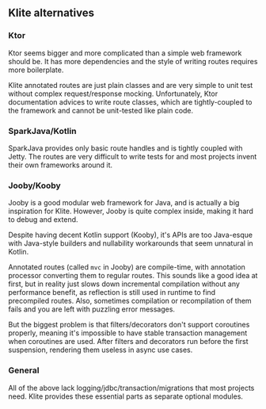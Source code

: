## Klite alternatives

### Ktor

Ktor seems bigger and more complicated than a simple web framework should be.
It has more dependencies and the style of writing routes requires more boilerplate.

Klite annotated routes are just plain classes and are very simple to unit test without complex request/response mocking.
Unfortunately, Ktor documentation advices to write route classes, which are tightly-coupled to the framework and
cannot be unit-tested like plain code.

### SparkJava/Kotlin

SparkJava provides only basic route handles and is tightly coupled with Jetty.
The routes are very difficult to write tests for and most projects invent their own frameworks around it.

### Jooby/Kooby

Jooby is a good modular web framework for Java, and is actually a big inspiration for Klite.
However, Jooby is quite complex inside, making it hard to debug and extend.

Despite having decent Kotlin support (Kooby), it's APIs are too Java-esque with Java-style builders and nullability
workarounds that seem unnatural in Kotlin.

Annotated routes (called `mvc` in Jooby) are compile-time, with annotation processor converting them to regular routes.
This sounds like a good idea at first, but in reality just slows down incremental compilation without any performance benefit, as
reflection is still used in runtime to find precompiled routes. Also, sometimes compilation or recompilation of them fails
and you are left with puzzling error messages.

But the biggest problem is that filters/decorators don't support coroutines properly, meaning it's impossible
to have stable transaction management when coroutines are used. After filters and decorators run before the first
suspension, rendering them useless in async use cases.

### General

All of the above lack logging/jdbc/transaction/migrations that most projects need.
Klite provides these essential parts as separate optional modules.

